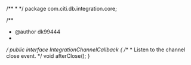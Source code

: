 /**
 * 
 */
package com.citi.db.integration.core;

/**
 * @author dk99444
 *
 */
public interface IntegrationChannelCallback {
	/**
	 * Listen to the channel close event.
	 */
	void afterClose();
}
